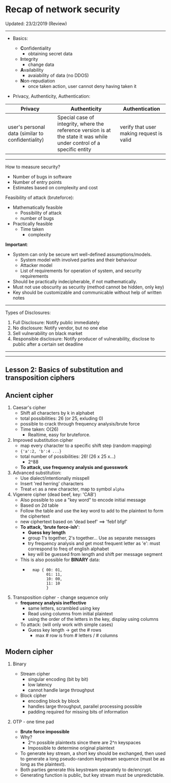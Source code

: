 # Recap of network security
Updated: 23/2/2019 (Review)

---
- Basics:
    - **C**onfidentiality
        - obtaining secret data
    - **I**ntegrity
        - change data 
    - **A**vailability
        - avaiability of data (no DDOS)
    - **N**on-repudiation
        - once taken action, user cannot deny having taken it

- Privacy, Authenticity, Authentication:

| Privacy | Authenticity | Authentication |
| --- | --- | --- |
| user's personal data (similar to confidentiality) | Special case of integrity, where the reference version is at the state it was while under control of a specific entity | verify that user making request is valid |

---
How to measure security?
- Number of bugs in software
- Number of entry points
- Estimates based on complexity and cost

Feasibility of attack (bruteforce):
- Mathematically feasible
    - Possibility of attack
    - number of bugs
- Practically feasible
    - Time taken
        - complexity

**Important**:
- System can only be secure wrt well-defined assumptions/models.
    - System model with involved parties and their behaviour
    - Attacker model
    - List of requirements for operation of system, and security requirements
- Should be practically indecipherable, if not mathematically.
- Must not use obscurity as security (method cannot be hidden, only key)
- Key should be customizable and communicable without help of written notes

---     
Types of Disclosures:
1. Full Disclosure: Notify public immediately
2. No disclosure: Notify vendor, but no one else
3. Sell vulnerability on black market
4. Responsible disclosure: Notify producer of vulnerability, disclose to public after a certain set deadline

---
---
Lesson 2: Basics of substitution and transposition ciphers 
---

Ancient cipher
---

1. Caesar's cipher
    - Shift all characters by k in alphabet
    - total possibilities: 26 (or 25, exluding 0)
    - possible to crack through frequency analysis/brute force
    - Time taken: O(26) 
        - Realtime, easy for bruteforce.
2. Improved substitution cipher
    - map every character to a specific shift step (random mapping)
    - `{'a':2, 'b':4 ...}`
    - total number of possibilities: 26! (26 x 25 x...)
        - 2^88
    - **To attack, use frequency analysis and guesswork**
3. Advanced substitution:
    - Use dialect/intentionally misspell
    - Insert 'red herring' characters
    - Treat `et` as a new character, map to symbol `alpha`
4. Vigenere cipher (dead beef, key: 'CAB')
    - Also possible to use a "key word" to encode initial message
    - Based on 2d table
    - Follow the table and use the key word to add to the plaintext to form the ciphertext
    - new ciphertext based on 'dead beef' ==> 'febf bfgf' 
    - **To attack, 'brute force-ish'**: 
        - **Guess key length**
        - group 1's together, 2's together... Use as separate messages
        - try frequency analysis and get most frequent letter as 'e': must correspond to freq of english alphabet
        - key will be guessed from length and shift per message segment
    - This is also possible for **BINARY** data:
        - ```
            map { 00: 01,
                  01: 11,
                  10: 00,
                  11: 10
                  }
          ```
5. Transposition cipher - change sequence only
    - **frequency analysis ineffective**
        - same letters, scrambled using key
        - Read using columns from initial plaintext
        - using the order of the letters in the key, display using columns
    - To attack: (will only work with simple cases)
        - Guess key length -> get the # rows 
            - max # row is from # letters / # columns

Modern cipher
---
1. Binary
    - Stream cipher
        - singular encoding (bit by bit)
        - low latency
        - cannot handle large throughput
    - Block cipher
        - encoding block by block
        - handles large throughput, parallel processing possible
        - padding required for missing bits of information
        
2. OTP - one time pad
    - **Brute force impossible**
    - Why?
        - 2^n possible plaintexts since there are 2^n keyspaces
        - Impossible to determine original plaintext
    - To generate key stream, a short key should be exchanged, then used to generate a long pseudo-random keystream sequence (must be as long as the plaintext).
    - Both parties generate this keystream separately to de/encrypt.
    - Generating function is public, but key stream must be unpredictable.
        


